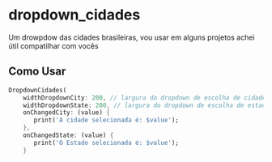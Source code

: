 # dropdown_cidades

Um drowpdow das cidades brasileiras, vou usar em alguns projetos achei útil compatilhar com vocês

## Como Usar

```dart
DropdownCidades(
    widthDropdownCity: 200, // largura do dropdown de escolha de cidade
    widthDropdownState: 200, // largura do dropdown de escolha de estado
    onChangedCity: (value) {
       print('A cidade selecionada é: $value');
    },
    onChangedState: (value) {
       print('O Estado selecionada é: $value');
    }
```


